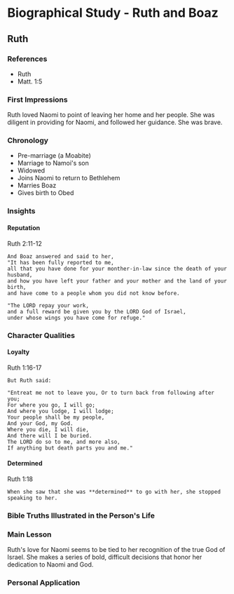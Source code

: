 # Biographical Study - Ruth and Boaz

## Ruth

### References

* Ruth
* Matt. 1:5

### First Impressions

Ruth loved Naomi to point of leaving her home and her people.
She was diligent in providing for Naomi, and followed her guidance.
She was brave.

### Chronology

* Pre-marriage (a Moabite)
* Marriage to Namoi's son
* Widowed
* Joins Naomi to return to Bethlehem
* Marries Boaz
* Gives birth to Obed

### Insights

#### Reputation

Ruth 2:11-12

```text
And Boaz answered and said to her,
"It has been fully reported to me,
all that you have done for your monther-in-law since the death of your husband,
and how you have left your father and your mother and the land of your birth,
and have come to a people whom you did not know before.

"The LORD repay your work,
and a full reward be given you by the LORD God of Israel,
under whose wings you have come for refuge."
```

### Character Qualities

#### Loyalty

Ruth 1:16-17

```text
But Ruth said:

"Entreat me not to leave you, Or to turn back from following after you;
For where you go, I will go;
And where you lodge, I will lodge;
Your people shall be my people,
And your God, my God.
Where you die, I will die,
And there will I be buried.
The LORD do so to me, and more also,
If anything but death parts you and me."
```

#### Determined

Ruth 1:18

```text
When she saw that she was **determined** to go with her, she stopped speaking to her.
```

### Bible Truths Illustrated in the Person's Life

### Main Lesson

Ruth's love for Naomi seems to be tied to her recognition of the true God of Israel.
She makes a series of bold, difficult decisions that honor her dedication to Naomi and God.

### Personal Application
